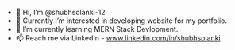 - 👋 Hi, I’m @shubhsolanki-12
- 👀 Currently I’m interested in developing website for my portfolio.
- 🌱 I’m currently learning MERN Stack Devlopment.
- 📫 Reach me via LinkedIn - www.linkedin.com/in/shubhsolanki
 <!---💞️ I’m looking to collaborate on ... --->
<!---
shubhsolanki-12/shubhsolanki-12 is a ✨ special ✨ repository because its `README.md` (this file) appears on your GitHub profile.
You can click the Preview link to take a look at your changes.
--->

